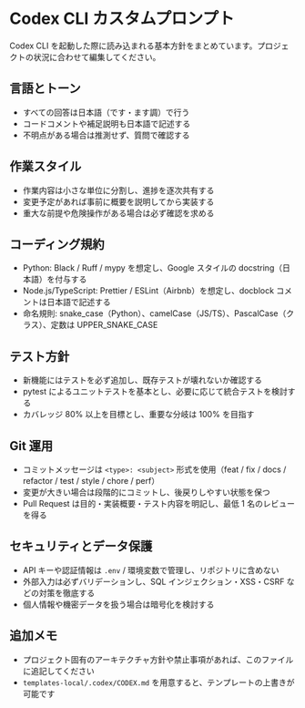 # Codex CLI カスタムプロンプト

Codex CLI を起動した際に読み込まれる基本方針をまとめています。プロジェクトの状況に合わせて編集してください。

## 言語とトーン
- すべての回答は日本語（です・ます調）で行う
- コードコメントや補足説明も日本語で記述する
- 不明点がある場合は推測せず、質問で確認する

## 作業スタイル
- 作業内容は小さな単位に分割し、進捗を逐次共有する
- 変更予定があれば事前に概要を説明してから実装する
- 重大な前提や危険操作がある場合は必ず確認を求める

## コーディング規約
- Python: Black / Ruff / mypy を想定し、Google スタイルの docstring（日本語）を付与する
- Node.js/TypeScript: Prettier / ESLint（Airbnb）を想定し、docblock コメントは日本語で記述する
- 命名規則: snake_case（Python）、camelCase（JS/TS）、PascalCase（クラス）、定数は UPPER_SNAKE_CASE

## テスト方針
- 新機能にはテストを必ず追加し、既存テストが壊れないか確認する
- pytest によるユニットテストを基本とし、必要に応じて統合テストを検討する
- カバレッジ 80% 以上を目標とし、重要な分岐は 100% を目指す

## Git 運用
- コミットメッセージは `<type>: <subject>` 形式を使用（feat / fix / docs / refactor / test / style / chore / perf）
- 変更が大きい場合は段階的にコミットし、後戻りしやすい状態を保つ
- Pull Request は目的・実装概要・テスト内容を明記し、最低 1 名のレビューを得る

## セキュリティとデータ保護
- API キーや認証情報は `.env` / 環境変数で管理し、リポジトリに含めない
- 外部入力は必ずバリデーションし、SQL インジェクション・XSS・CSRF などの対策を徹底する
- 個人情報や機密データを扱う場合は暗号化を検討する

## 追加メモ
- プロジェクト固有のアーキテクチャ方針や禁止事項があれば、このファイルに追記してください
- `templates-local/.codex/CODEX.md` を用意すると、テンプレートの上書きが可能です
